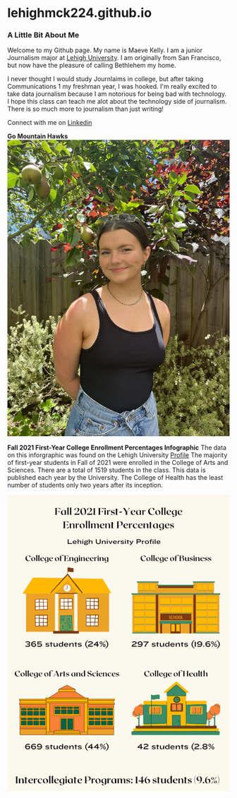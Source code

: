 # lehighmck224.github.io
### A Little Bit About Me
Welcome to my Github page. My name is Maeve Kelly. I am a junior Journalism major at [Lehigh University](https://www1.lehigh.edu). I am originally from San Francisco, but now have the pleasure of calling Bethlehem my home. 

I never thought I would study Journlaims in college, but after taking Communications 1 my freshman year, I was hooked. I'm really excited to take data journalism because I am notorious for being bad with technology. I hope this class can teach me alot about the technology side of journalism. There is so much more to journalism than just writing!

Connect with me on [Linkedin](https://www.linkedin.com/in/mck224/)

**Go Mountain Hawks**
![ME](https://github.com/lehighmck224/lehighmck224.github.io/blob/main/IMG_5619.jpeg?raw=true)

**Fall 2021 First-Year College Enrollment Percentages Infographic**
The data on this inforgraphic was found on the Lehigh University [Profile](https://oirsa.lehigh.edu/sites/oirsa.lehigh.edu/files/LUprofile_2021.pdf) 
The majority of first-year students in Fall of 2021 were enrolled in the College of Arts and Sciences. There are a total of 1519 students in the class. This data is published each year by the University. The College of Health has the least number of students only two years after its inception.

![Infographic](https://github.com/lehighmck224/lehighmck224.github.io/blob/main/Your%20paragraph%20text.png?raw=true)
